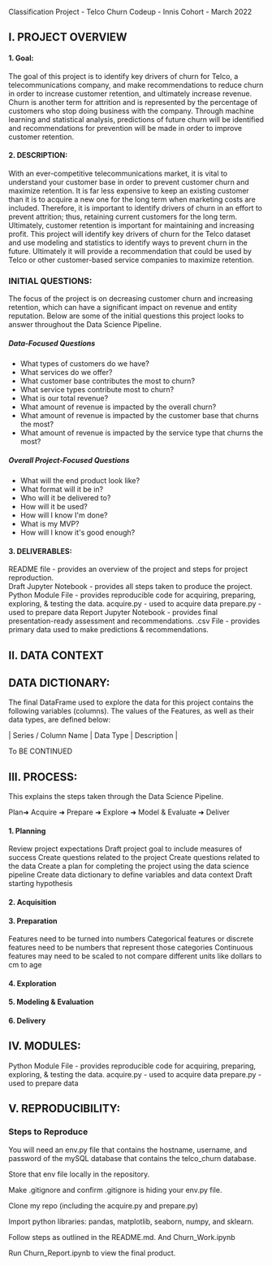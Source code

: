 Classification Project - Telco Churn 
Codeup - Innis Cohort - March 2022


## I. PROJECT OVERVIEW


#### 1.  Goal:
The goal of this project is to identify key drivers of churn for Telco, a telecommunications company, and make recommendations to reduce churn in order to increase customer retention, and ultimately increase revenue. Churn is another term for attrition and is represented by the percentage of customers who stop doing business with the company. Through machine learning and statistical analysis, predictions of future churn will be identified and recommendations for prevention will be made in order to improve customer retention.



#### 2. DESCRIPTION:

With an ever-competitive telecommunications market, it is vital to understand your customer base in order to prevent customer churn and maximize retention.  It is far less expensive to keep an existing customer than it is to acquire a new one for the long term when marketing costs are included. Therefore, it is important to identify drivers of churn in an effort to prevent attrition; thus, retaining current customers for the long term.  Ultimately, customer retention is important for maintaining and increasing profit.  This project will identify key drivers of churn for the Telco dataset and use modeling and statistics to identify ways to prevent churn in the future. Ultimately it will provide a recommendation that could be used by Telco or other customer-based service companies to maximize retention. 


### INITIAL QUESTIONS: 

The focus of the project is on decreasing customer churn and increasing retention, which can have a significant impact on revenue and entity reputation. Below are some of the initial questions this project looks to answer throughout the Data Science Pipeline. 

##### Data-Focused Questions

- What types of customers do we have?
- What services do we offer?
- What customer base contributes the most to churn?
- What service types contribute most to churn?
- What is our total revenue?
- What amount of revenue is impacted by the overall churn?
- What amount of revenue is impacted by the customer base that churns the most?
- What amount of revenue is impacted by the service type that churns the most?

##### Overall Project-Focused Questions

- What will the end product look like?
- What format will it be in?
- Who will it be delivered to?
- How will it be used?
- How will I know I'm done?
- What is my MVP?
- How will I know it's good enough?


#### 3. DELIVERABLES:
README file - provides an overview of the project and steps for project reproduction.  
Draft Jupyter Notebook - provides all steps taken to produce the project.
Python Module File - provides reproducible code for acquiring,  preparing, exploring, & testing the data.
acquire.py - used to acquire data
prepare.py - used to prepare data
Report Jupyter Notebook - provides final presentation-ready assessment and recommendations. 
.csv File - provides primary data used to make predictions & recommendations. 




## II. DATA CONTEXT


## DATA DICTIONARY:

The final DataFrame used to explore the data for this project contains the following variables (columns).  The values of the Features, as well as their data types, are defined below: 

|   Series / Column Name   |   Data Type   |    Description    |


To BE CONTINUED







## III. PROCESS:
This explains the steps taken through the Data Science Pipeline.  

Plan➜ Acquire ➜ Prepare ➜ Explore ➜ Model & Evaluate ➜ Deliver

#### 1. Planning
Review project expectations
Draft project goal to include measures of success
Create questions related to the project
Create questions related to the data
Create a plan for completing the project using the data science pipeline
Create data dictionary to define variables and data context
Draft starting hypothesis 

#### 2. Acquisition


#### 3. Preparation
Features need to be turned into numbers
Categorical features or discrete features need to be numbers that represent those categories
Continuous features may need to be scaled to not compare different units like dollars to cm to age
#### 4. Exploration


#### 5. Modeling & Evaluation


#### 6. Delivery



## IV. MODULES:

Python Module File - provides reproducible code for acquiring,  preparing, exploring, & testing the data.
acquire.py - used to acquire data
prepare.py - used to prepare data



## V. REPRODUCIBILITY: 
	
### Steps to Reproduce

You will need an env.py file that contains the hostname, username, and password of the mySQL database that contains the telco_churn database. 

Store that env file locally in the repository.

Make .gitignore and confirm .gitignore is hiding your env.py file.

Clone my repo (including the acquire.py and prepare.py) 

Import python libraries:  pandas, matplotlib, seaborn, numpy, and sklearn.

Follow steps as outlined in the README.md. And Churn_Work.ipynb

Run Churn_Report.ipynb to view the final product.
